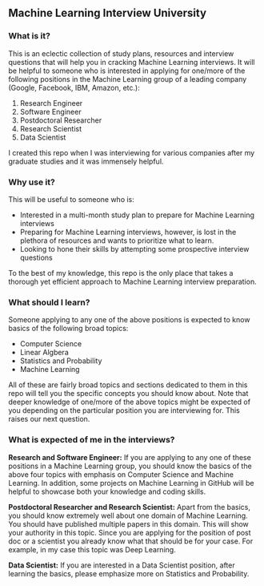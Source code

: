 ## Machine Learning Interview University

### What is it?
This is an eclectic collection of study plans, resources and interview questions that will help you in cracking Machine Learning interviews. It will be helpful to someone who is interested in applying for one/more of the following positions in the Machine Learning group of a leading company (Google, Facebook, IBM, Amazon, etc.):

1. Research Engineer
1. Software Engineer
1. Postdoctoral Researcher
1. Research Scientist
1. Data Scientist

I created this repo when I was interviewing for various companies after my graduate studies and it was immensely helpful. 

### Why use it?
This will be useful to someone who is:

- Interested in a multi-month study plan to prepare for Machine Learning interviews
- Preparing for Machine Learning interviews, however, is lost in the plethora of resources and wants to prioritize what to learn. 
- Looking to hone their skills by attempting some prospective interview questions  

To the best of my knowledge, this repo is the only place that takes a thorough yet efficient approach to Machine Learning interview preparation.

### What should I learn?
Someone applying to any one of the above positions is expected to know basics of the following broad topics:

- Computer Science
- Linear Algbera
- Statistics and Probability
- Machine Learning

All of these are fairly broad topics and sections dedicated to them in this repo will tell you the specific concepts you should know about. Note that deeper knowledge of one/more of the above topics might be expected of you depending on the particular position you are interviewing for. This raises our next question. 

### What is expected of me in the interviews?

**Research and Software Engineer:** If you are applying to any one of these positions in a Machine Learning group, you should know the basics of the above four topics with emphasis on Computer Science and Machine Learning. In addition, some projects on Machine Learning in GitHub will be helpful to showcase both your knowledge and coding skills.

**Postdoctoral Researcher and Research Scientist:** Apart from the basics, you should know extremely well about one domain of Machine Learning. You should have published multiple papers in this domain. This will show your authority in this topic. Since you are applying for the position of post doc or a scientist you already know what that should be for your case. For example, in my case this topic was Deep Learning. 

**Data Scientist:** If you are interested in a Data Scientist position, after learning the basics, please emphasize more on Statistics and Probability. 









